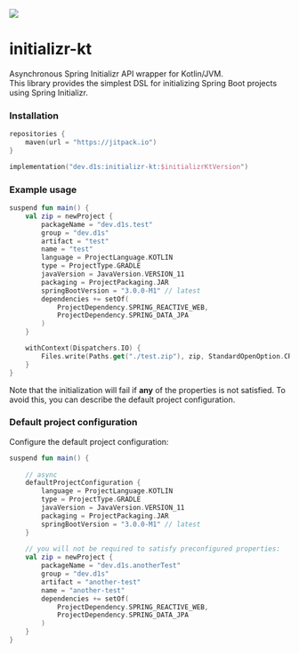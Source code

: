 [![](https://jitpack.io/v/d1snin/initializr-kt.svg)](https://jitpack.io/#d1snin/initializr-kt)

# initializr-kt

Asynchronous Spring Initializr API wrapper for Kotlin/JVM.\
This library provides the simplest DSL for initializing Spring Boot projects using Spring Initializr.

### Installation

```kotlin
repositories {
    maven(url = "https://jitpack.io")
}

implementation("dev.d1s:initializr-kt:$initializrKtVersion")
```

### Example usage

```kotlin
suspend fun main() {
    val zip = newProject {
        packageName = "dev.d1s.test"
        group = "dev.d1s"
        artifact = "test"
        name = "test"
        language = ProjectLanguage.KOTLIN
        type = ProjectType.GRADLE
        javaVersion = JavaVersion.VERSION_11
        packaging = ProjectPackaging.JAR
        springBootVersion = "3.0.0-M1" // latest
        dependencies += setOf(
            ProjectDependency.SPRING_REACTIVE_WEB,
            ProjectDependency.SPRING_DATA_JPA
        )
    }

    withContext(Dispatchers.IO) {
        Files.write(Paths.get("./test.zip"), zip, StandardOpenOption.CREATE, StandardOpenOption.TRUNCATE_EXISTING)
    }
}
```

Note that the initialization will fail if **any** of the properties is not satisfied. To avoid this, you can describe
the default project configuration.

### Default project configuration

Configure the default project configuration:

```kotlin
suspend fun main() {
    
    // async
    defaultProjectConfiguration {
        language = ProjectLanguage.KOTLIN
        type = ProjectType.GRADLE
        javaVersion = JavaVersion.VERSION_11
        packaging = ProjectPackaging.JAR
        springBootVersion = "3.0.0-M1" // latest
    }
    
    // you will not be required to satisfy preconfigured properties:
    val zip = newProject {
        packageName = "dev.d1s.anotherTest"
        group = "dev.d1s"
        artifact = "another-test"
        name = "another-test"
        dependencies += setOf(
            ProjectDependency.SPRING_REACTIVE_WEB,
            ProjectDependency.SPRING_DATA_JPA
        )
    }
}
```

